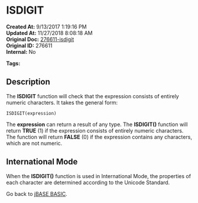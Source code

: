 # ISDIGIT

**Created At:** 9/13/2017 1:19:16 PM  
**Updated At:** 11/27/2018 8:08:18 AM  
**Original Doc:** [276611-isdigit](https://docs.jbase.com/36868-jbase-basic/276611-isdigit)  
**Original ID:** 276611  
**Internal:** No  

**Tags:**
<badge text='string handling' vertical='middle' />

## Description

The **ISDIGIT** function will check that the expression consists of entirely numeric characters. It takes the general form:

```
ISDIGIT(expression)
```

The **expression** can return a result of any type. The **ISDIGIT()** function will return **TRUE** (1) if the expression consists of entirely numeric characters. The function will return **FALSE** (0) if the expression contains any characters, which are not numeric.

## International Mode 

When the **ISDIGIT()** function is used in International Mode, the properties of each character are determined according to the Unicode Standard.



Go back to [jBASE BASIC](./../jbase-basic-programmers-reference-guide).
